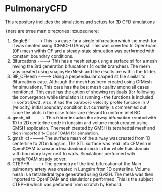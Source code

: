 # PulmonaryCFD
This repository includes the simulations and setups for 3D CFD simulations

There are three main directories included here:
1) SingleBif ---> This is a case for a single bifurcation which the mesh for it was created using ICEMCFD (Ansys). This was coverted to OpenFoam (OF) mesh within OF and a steady-state simulation was performed with constant boundary conditions.
2) Bifurcations ----> This has a mesh setup using a surface stl for a mesh having the 3rd generation bifurcations (4 outlet branches). The mesh was created using snappyHexMesh and the results are within the folder.
3) BIF_CFMesh ----> Using a perpendicular capped stl file similar to Bifurcations case. Although the mesh has been created using CfMesh for simulations. This case has the best mesh quality among all cases mentioned. This case has the option of showing residuals (for following the convergence while simulation is running - the functions is included in controlDict). Also, it has the parabolic velocity profile function in U (velocity) initial boundary condition but currently is commented out since the plots in the case folder are relevant to uniform inlet BC.
4) gmsh_bif ----> This folder includes the airway bifurcation created with 1D to 2D centerline code in lungsim and volume mesh created using GMSH application. The mesh created by GMSH is tetrahedtal mesh and then imported to OpenFOAM for simulation.
5) gmsh_cf ----> The surface mesh of the airway was created from 1D centerline to 2D in lungsim. The STL surface was read into CFMesh in OpenFOAM to create a hex dominant mesh in the whole fluid domain with boundary layer next to walls. Simulations performed with simpleFOAM steady solver.
6) CTEPH6 ----> The geometry of the first bifurcation of the Main pulmonary artery was created in Lungsim from 1D centerline. Volume mesh is a tetrahedral type generated using GMSH. The mesh was then imported to OpenFOAM and simulations performed. This is the subject CTEPH6 which was perfomed from scratch by Behdad.
